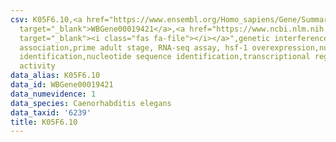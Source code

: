 ```yaml
---
csv: K05F6.10,<a href="https://www.ensembl.org/Homo_sapiens/Gene/Summary?db=core;g=WBGene00019421"
  target="_blank">WBGene00019421</a>,<a href="https://www.ncbi.nlm.nih.gov/pubmed/30894454"
  target="_blank"><i class="fas fa-file"></i></a>",genetic interference,functional
  association,prime adult stage, RNA-seq assay, hsf-1 overexpression,nucleotide sequence
  identification,nucleotide sequence identification,transcriptional regulation,up-regulates
  activity
data_alias: K05F6.10
data_id: WBGene00019421
data_numevidence: 1
data_species: Caenorhabditis elegans
data_taxid: '6239'
title: K05F6.10
---
```

